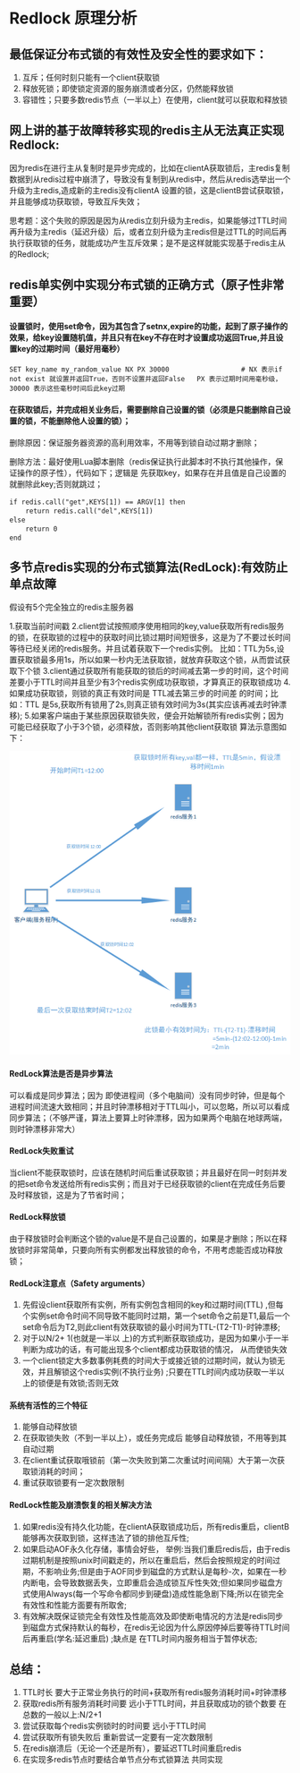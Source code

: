# Redlock 原理分析


## 最低保证分布式锁的有效性及安全性的要求如下：

1. 互斥；任何时刻只能有一个client获取锁
2. 释放死锁；即使锁定资源的服务崩溃或者分区，仍然能释放锁
3. 容错性；只要多数redis节点（一半以上）在使用，client就可以获取和释放锁

## 网上讲的基于故障转移实现的redis主从无法真正实现Redlock:

因为redis在进行主从复制时是异步完成的，比如在clientA获取锁后，主redis复制数据到从redis过程中崩溃了，导致没有复制到从redis中，然后从redis选举出一个升级为主redis,造成新的主redis没有clientA 设置的锁，这是clientB尝试获取锁，并且能够成功获取锁，导致互斥失效；

思考题：这个失败的原因是因为从redis立刻升级为主redis，如果能够过TTL时间再升级为主redis（延迟升级）后，或者立刻升级为主redis但是过TTL的时间后再执行获取锁的任务，就能成功产生互斥效果；是不是这样就能实现基于redis主从的Redlock;


## redis单实例中实现分布式锁的正确方式（原子性非常重要）

#### 设置锁时，使用set命令，因为其包含了setnx,expire的功能，起到了原子操作的效果，给key设置随机值，并且只有在key不存在时才设置成功返回True,并且设置key的过期时间（最好用毫秒）

    SET key_name my_random_value NX PX 30000                  # NX 表示if not exist 就设置并返回True，否则不设置并返回False   PX 表示过期时间用毫秒级， 30000 表示这些毫秒时间后此key过期
#### 在获取锁后，并完成相关业务后，需要删除自己设置的锁（必须是只能删除自己设置的锁，不能删除他人设置的锁）；

删除原因：保证服务器资源的高利用效率，不用等到锁自动过期才删除；

删除方法：最好使用Lua脚本删除（redis保证执行此脚本时不执行其他操作，保证操作的原子性），代码如下；逻辑是 先获取key，如果存在并且值是自己设置的就删除此key;否则就跳过；

```
if redis.call("get",KEYS[1]) == ARGV[1] then
    return redis.call("del",KEYS[1])
else
    return 0
end
```

## 多节点redis实现的分布式锁算法(RedLock):有效防止单点故障

假设有5个完全独立的redis主服务器

1.获取当前时间戳
2.client尝试按照顺序使用相同的key,value获取所有redis服务的锁，在获取锁的过程中的获取时间比锁过期时间短很多，这是为了不要过长时间等待已经关闭的redis服务。并且试着获取下一个redis实例。 比如：TTL为5s,设置获取锁最多用1s，所以如果一秒内无法获取锁，就放弃获取这个锁，从而尝试获取下个锁
3.client通过获取所有能获取的锁后的时间减去第一步的时间，这个时间差要小于TTL时间并且至少有3个redis实例成功获取锁，才算真正的获取锁成功
4.如果成功获取锁，则锁的真正有效时间是 TTL减去第三步的时间差 的时间；比如：TTL 是5s,获取所有锁用了2s,则真正锁有效时间为3s(其实应该再减去时钟漂移);
5.如果客户端由于某些原因获取锁失败，便会开始解锁所有redis实例；因为可能已经获取了小于3个锁，必须释放，否则影响其他client获取锁
算法示意图如下：

![](../image/c8/redlock.png)

#### RedLock算法是否是异步算法

可以看成是同步算法；因为 即使进程间（多个电脑间）没有同步时钟，但是每个进程时间流速大致相同；并且时钟漂移相对于TTL叫小，可以忽略，所以可以看成同步算法；（不够严谨，算法上要算上时钟漂移，因为如果两个电脑在地球两端，则时钟漂移非常大）

#### RedLock失败重试

当client不能获取锁时，应该在随机时间后重试获取锁；并且最好在同一时刻并发的把set命令发送给所有redis实例；而且对于已经获取锁的client在完成任务后要及时释放锁，这是为了节省时间；

#### RedLock释放锁

由于释放锁时会判断这个锁的value是不是自己设置的，如果是才删除；所以在释放锁时非常简单，只要向所有实例都发出释放锁的命令，不用考虑能否成功释放锁；

#### RedLock注意点（Safety arguments）

1. 先假设client获取所有实例，所有实例包含相同的key和过期时间(TTL) ,但每个实例set命令时间不同导致不能同时过期，第一个set命令之前是T1,最后一个set命令后为T2,则此client有效获取锁的最小时间为TTL-(T2-T1)-时钟漂移;
2. 对于以N/2+ 1(也就是一半以 上)的方式判断获取锁成功，是因为如果小于一半判断为成功的话，有可能出现多个client都成功获取锁的情况， 从而使锁失效
3. 一个client锁定大多数事例耗费的时间大于或接近锁的过期时间，就认为锁无效，并且解锁这个redis实例(不执行业务) ;只要在TTL时间内成功获取一半以上的锁便是有效锁;否则无效

#### 系统有活性的三个特征

1. 能够自动释放锁
2. 在获取锁失败（不到一半以上），或任务完成后 能够自动释放锁，不用等到其自动过期
3. 在client重试获取哦锁前（第一次失败到第二次重试时间间隔）大于第一次获取锁消耗的时间；
4. 重试获取锁要有一定次数限制

#### RedLock性能及崩溃恢复的相关解决方法

1. 如果redis没有持久化功能，在clientA获取锁成功后，所有redis重启，clientB能够再次获取到锁，这样违法了锁的排他互斥性;
2. 如果启动AOF永久化存储，事情会好些， 举例:当我们重启redis后，由于redis过期机制是按照unix时间戳走的，所以在重启后，然后会按照规定的时间过期，不影响业务;但是由于AOF同步到磁盘的方式默认是每秒-次，如果在一秒内断电，会导致数据丢失，立即重启会造成锁互斥性失效;但如果同步磁盘方式使用Always(每一个写命令都同步到硬盘)造成性能急剧下降;所以在锁完全有效性和性能方面要有所取舍; 
3. 有效解决既保证锁完全有效性及性能高效及即使断电情况的方法是redis同步到磁盘方式保持默认的每秒，在redis无论因为什么原因停掉后要等待TTL时间后再重启(学名:延迟重启) ;缺点是 在TTL时间内服务相当于暂停状态;

## 总结：

1. TTL时长 要大于正常业务执行的时间+获取所有redis服务消耗时间+时钟漂移
2. 获取redis所有服务消耗时间要 远小于TTL时间，并且获取成功的锁个数要 在总数的一般以上:N/2+1
3. 尝试获取每个redis实例锁时的时间要 远小于TTL时间
4. 尝试获取所有锁失败后 重新尝试一定要有一定次数限制
5. 在redis崩溃后（无论一个还是所有），要延迟TTL时间重启redis
6. 在实现多redis节点时要结合单节点分布式锁算法 共同实现
